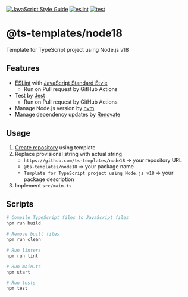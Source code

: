 [![JavaScript Style Guide](https://img.shields.io/badge/code_style-standard-brightgreen.svg)](https://standardjs.com)
[![eslint](https://github.com/ts-templates/node18/actions/workflows/eslint.yml/badge.svg)](https://github.com/ts-templates/node18/actions/workflows/eslint.yml)
[![test](https://github.com/ts-templates/node18/actions/workflows/test.yml/badge.svg)](https://github.com/ts-templates/node18/actions/workflows/test.yml)

# @ts-templates/node18

Template for TypeScript project using Node.js v18

## Features

- [ESLint](https://eslint.org/) with [JavaScript Standard Style](https://standardjs.com/)
  - Run on Pull request by GitHub Actions
- Test by [Jest](https://jestjs.io/)
  - Run on Pull request by GitHub Actions
- Manage Node.js version by [nvm](https://github.com/nvm-sh/nvm)
- Manage dependency updates by [Renovate](https://renovatebot.com/)

## Usage

1. [Create repository](https://github.com/ts-templates/node18/generate) using template
2. Replace provisional string with actual string
    - `https://github.com/ts-templates/node18` => your repository URL
    - `@ts-templates/node18` => your package name
    - `Template for TypeScript project using Node.js v18` => your package description
3. Implement `src/main.ts`

## Scripts

```sh
# Compile TypeScript files to JavaScript files
npm run build

# Remove built files
npm run clean

# Run linters
npm run lint

# Run main.ts
npm start

# Run tests
npm test
```
